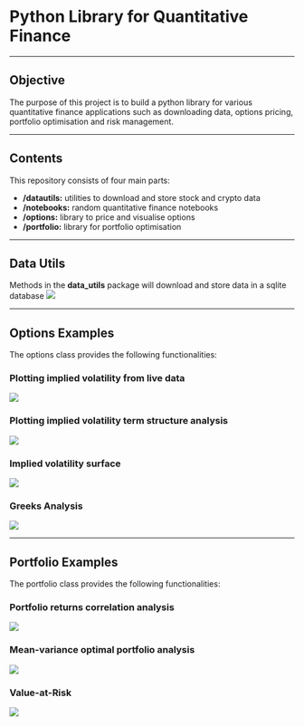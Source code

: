 # Python Library for Quantitative Finance

---

## Objective
The purpose of this project is to build a python library for various quantitative 
finance applications such as downloading data, options pricing,
portfolio optimisation and risk management.

---

## Contents
This repository consists of four main parts:
- **/datautils:** utilities to download and store stock and crypto data
- **/notebooks:** random quantitative finance notebooks
- **/options:** library to price and visualise options
- **/portfolio:** library for portfolio optimisation

---

## Data Utils
Methods in the **data_utils** package will download and store data in a sqlite database
![](figures/screenshot_db.png)

---

## Options Examples
The options class provides the following functionalities:
### Plotting implied volatility from live data
![](figures/options/tsla_iv.png)
### Plotting implied volatility term structure analysis
![](figures/options/tsla_term_struct.png)
### Implied volatility surface
![](figures/options/tsla_iv_surface.png)
### Greeks Analysis
![](figures/options/greeks_vary_time.png)

---

## Portfolio Examples
The portfolio class provides the following functionalities:
### Portfolio returns correlation analysis
![](figures/portfolio/correlation.png) 
### Mean-variance optimal portfolio analysis
![](figures/portfolio/efficientfrontier.png)
### Value-at-Risk 
![](figures/portfolio/VaR.png)